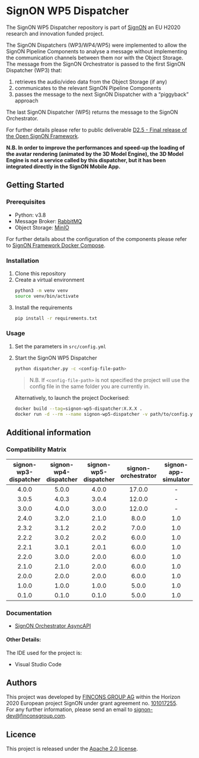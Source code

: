 # SignON WP5 Dispatcher

The SignON WP5 Dispatcher repository is part of [SignON](https://signon-project.eu/) an EU H2020 research and innovation funded project.  

The SignON Dispatchers (WP3/WP4/WP5) were implemented to allow the SignON Pipeline Components to analyse a message without implementing the communication channels between them nor with the Object Storage.  
The message from the SignON Orchestrator is passed to the first SignON Dispatcher (WP3) that:
1. retrieves the audio/video data from the Object Storage (if any)
2. communicates to the relevant SignON Pipeline Components
3. passes the message to the next SignON Dispatcher with a “piggyback” approach

The last SignON Dispatcher (WP5) returns the message to the SignON Orchestrator.

For further details please refer to public deliverable [D2.5 - Final release of the Open SignON Framework](https://signon-project.eu/publications/public-deliverables/).

**N.B. In order to improve the performances and speed-up the loading of the avatar rendering (animated by the 3D Model Engine), the 3D Model Engine is not a service called by this dispatcher, but it has been integrated directly in the SignON Mobile App.**

## Getting Started


### Prerequisites
- Python: v3.8
- Message Broker: [RabbitMQ](https://www.rabbitmq.com/)
- Object Storage: [MinIO](https://min.io/)

For further details about the configuration of the components please refer to [SignON Framework Docker Compose](https://github.com/signon-project/wp2-framework-docker-compose).

### Installation 
1. Clone this repository
2. Create a virtual environment
    ```bash
    python3 -m venv venv
    source venv/bin/activate
    ```
3. Install the requirements
    ```bash
    pip install -r requirements.txt
    ```

### Usage
1. Set the parameters in `src/config.yml`
2. Start the SignON WP5 Dispatcher
    ```bash
    python dispatcher.py -c <config-file-path>
    ```
    > N.B. If ```<config-file-path>``` is not specified the project will use the config file in the same folder you are currently in.

    Alternatively, to launch the project Dockerised:
    ```bash
    docker build --tag=signon-wp5-dispatcher:X.X.X .
    docker run -d --rm --name signon-wp5-dispatcher -v path/to/config.yml:/config.yml signon-wp5-dispatcher:X.X.X

## Additional information

### Compatibility Matrix

| signon-wp3-dispatcher | signon-wp4-dispatcher | signon-wp5-dispatcher | signon-orchestrator | signon-app-simulator |
|:---------------------:|:---------------------:|:---------------------:|:-------------------:|:--------------------:|
|         4.0.0         |         5.0.0         |         4.0.0         |        17.0.0       |           -          |
|         3.0.5         |         4.0.3         |         3.0.4         |        12.0.0       |           -          |
|         3.0.0         |         4.0.0         |         3.0.0         |        12.0.0       |           -          |
|         2.4.0         |         3.2.0         |         2.1.0         |        8.0.0        |          1.0         |
|         2.3.2         |         3.1.2         |         2.0.2         |        7.0.0        |          1.0         |
|         2.2.2         |         3.0.2         |         2.0.2         |        6.0.0        |          1.0         |
|         2.2.1         |         3.0.1         |         2.0.1         |        6.0.0        |          1.0         |
|         2.2.0         |         3.0.0         |         2.0.0         |        6.0.0        |          1.0         |
|         2.1.0         |         2.1.0         |         2.0.0         |        6.0.0        |          1.0         |
|         2.0.0         |         2.0.0         |         2.0.0         |        6.0.0        |          1.0         |
|         1.0.0         |         1.0.0         |         1.0.0         |        5.0.0        |          1.0         |
|         0.1.0         |         0.1.0         |         0.1.0         |        5.0.0        |          1.0         |


### Documentation 
- [SignON Orchestrator AsyncAPI](https://github.com/signon-project/wp2-signon-orchestrator-asyncapi/blob/master/docs/markdown/asyncapi.md)

#### Other Details:
The IDE used for the project is:
- Visual Studio Code

## Authors
This project was developed by [FINCONS GROUP AG](https://www.finconsgroup.com/) within the Horizon 2020 European project SignON under grant agreement no. [101017255](https://doi.org/10.3030/101017255).  
For any further information, please send an email to [signon-dev@finconsgroup.com](mailto:signon-dev@finconsgroup.com).

## Licence
This project is released under the [Apache 2.0 license](https://www.apache.org/licenses/LICENSE-2.0.html).

